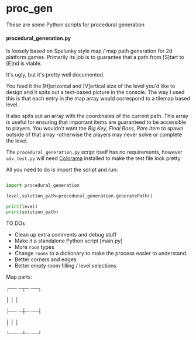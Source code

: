 # proc_gen


These are some Python scripts for procedural generation

#### procedural_generation.py 
Is loosely based on Spelunky style map / map path generation for 2d platform games. Primarily its job is to guarantee that a path from [S]tart to [E]nd is viable. 

It's ugly, but it's pretty well documented.

You feed it the [H]orizontal and [V]ertical size of the level you'd like to design and it spits out a text-based picture in the console. The way I used this is that each entry in the map array would correspond to a tilemap based level. 

It also spits out an array with the coordinates of the current path. This array is useful for ensuring that important items are guaranteed to be accessible to players. You wouldn't want the *Big Key, Final Boss, Rare Item* to spawn outside of that array -otherwise the players may never solve or complete the level.

The `procedural_generation.py` script itself has no requirements, however `adv_test.py` will need [Colorama](https://pypi.org/project/colorama/) installed to make the test file look pretty

All you need to do is import the script and run: 

```python

import procedural_generation

level,solution_path=procedural_generation.generatePath()

print(level)
print(solution_path)

```



TO DOs

- Clean up extra comments and debug stuff
- Make it a standalone Python script [main.py]
- More `room` types
- Change `rooms` to a dictionary to make the process easier to understand.
- Better corners and edges
- Better empty room filling / level selections





Map parts:

  ┌── ─┬─ ──┐
  
  │    │    │
  
  ├── ─┼─ ──┤
  
  │    │    │
  
  └── ─┴─ ──┘
